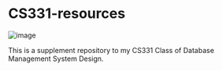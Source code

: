 # CS331-resources

![image](https://github.com/narenkhatwani/CS331-resources/assets/48763124/5b34eb84-354b-4fcd-bb2e-f9634abe112c)


This is a supplement repository to my CS331 Class of Database Management System Design.
